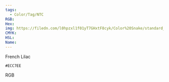 ```yaml
---
tags:
  - Color/Tag/NTC
RGB:
Hex:
img: https://filedn.com/l0hpzxl1f01yT7GHxtF8cyk/Color%20Snake/standard_csv_to_svg//ECC7EE.svg
CMYK:
HSL:
Name:
---
```

French Lilac
```palette
#ECC7EE
```
RGB
